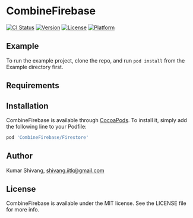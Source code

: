 # CombineFirebase

[![CI Status](https://img.shields.io/travis/kshivang/CombineFirebase.svg?style=flat)](https://travis-ci.org/rever-ai/CombineFirebase)
[![Version](https://img.shields.io/cocoapods/v/CombineFirebase.svg?style=flat)](https://cocoapods.org/pods/CombineFirebase)
[![License](https://img.shields.io/cocoapods/l/CombineFirebase.svg?style=flat)](https://cocoapods.org/pods/CombineFirebase)
[![Platform](https://img.shields.io/cocoapods/p/CombineFirebase.svg?style=flat)](https://cocoapods.org/pods/CombineFirebase)

## Example

To run the example project, clone the repo, and run `pod install` from the Example directory first.

## Requirements

## Installation

CombineFirebase is available through [CocoaPods](https://cocoapods.org). To install
it, simply add the following line to your Podfile:

```ruby
pod 'CombineFirebase/Firestore'
```

## Author

Kumar Shivang, shivang.iitk@gmail.com

## License

CombineFirebase is available under the MIT license. See the LICENSE file for more info.
